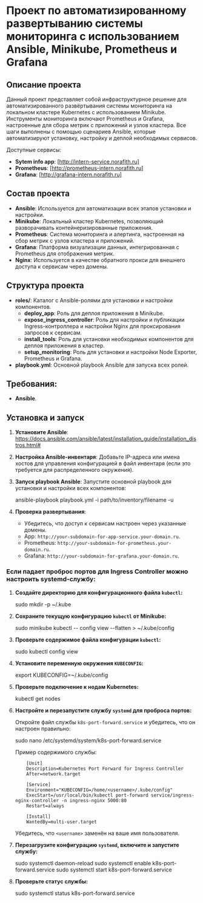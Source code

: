 # Проект по автоматизированному развертыванию системы мониторинга с использованием Ansible, Minikube, Prometheus и Grafana

## Описание проекта

Данный проект представляет собой инфраструктурное решение для автоматизированного развёртывания системы мониторинга на локальном кластере Kubernetes с использованием Minikube. Инструменты мониторинга включают Prometheus и Grafana, настроенные для сбора метрик с приложений и узлов кластера. Все шаги выполнены с помощью сценариев Ansible, которые автоматизируют установку, настройку и деплой необходимых сервисов.

Доступные сервисы:

- **Sytem info app**: [http://intern-service.norafith.ru]
- **Prometheus**: [http://prometheus-intern.norafith.ru]
- **Grafana**: [http://grafana-intern.norafith.ru]



## Состав проекта

- **Ansible**: Используется для автоматизации всех этапов установки и настройки.
- **Minikube**: Локальный кластер Kubernetes, позволяющий разворачивать контейнеризированные приложения.
- **Prometheus**: Система мониторинга и алертинга, настроенная на сбор метрик с узлов кластера и приложений.
- **Grafana**: Платформа визуализации данных, интегрированная с Prometheus для отображения метрик.
- **Nginx**: Используется в качестве обратного прокси для внешнего доступа к сервисам через домены.

## Структура проекта

- **roles/**: Каталог с Ansible-ролями для установки и настройки компонентов.
  - **deploy_app**: Роль для деплоя приложения в Minikube.
  - **expose_ingress_controller**: Роль для настройки и публикации Ingress-контроллера и настройки Nginx для проксирования запросов к сервисам.
  - **install_tools**: Роль для установки необходимых компонентов для деплоя приложения в кластер.
  - **setup_monitoring**: Роль для установки и настройки Node Exporter, Prometheus и Grafana.
- **playbook.yml**: Основной playbook Ansible для запуска всех ролей.

## Требования:

- **Ansible**.

## Установка и запуск

1. **Установите Ansible**:
    https://docs.ansible.com/ansible/latest/installation_guide/installation_distros.html#

2. **Настройка Ansible-инвентаря**:
   Добавьте IP-адреса или имена хостов для управления конфигурацией в файл инвентаря (если это требуется для распределенного окружения).

3. **Запуск playbook Ansible**:
   Запустите основной playbook для установки и настройки всех компонентов:

    ansible-playbook playbook.yml -i path/to/inventory/filename -u <username>

4. **Проверка развертывания**:
   - Убедитесь, что доступ к сервисам настроен через указанные домены.
   - App: `http://your-subdomain-for-app-service.your-domain.ru`.
   - Prometheus: `http://your-subdomain-for-prometheus.your-domain.ru`.
   - Grafana: `http://your-subdomain-for-grafana.your-domain.ru`.



### Если падает проброс портов для Ingress Controller можно настроить systemd-службу:

1. **Создайте директорию для конфигурационного файла `kubectl`:**

   sudo mkdir -p ~/.kube

2. **Сохраните текущую конфигурацию `kubectl` от Minikube:**

   sudo minikube kubectl -- config view --flatten > ~/.kube/config

3. **Проверьте содержимое файла конфигурации `kubectl`:**

   sudo kubectl config view

4. **Установите переменную окружения `KUBECONFIG`:**

   export KUBECONFIG=~/.kube/config

5. **Проверьте подключение к нодам Kubernetes:**

   kubectl get nodes

6. **Настройте и перезапустите службу `systemd` для проброса портов:**

   Откройте файл службы `k8s-port-forward.service` и убедитесь, что он настроен правильно:

   sudo nano /etc/systemd/system/k8s-port-forward.service

   Пример содержимого службы:

    ```
        [Unit]
        Description=Kubernetes Port Forward for Ingress Controller
        After=network.target

        [Service]
        Environment="KUBECONFIG=/home/<username>/.kube/config"
        ExecStart=/usr/local/bin/kubectl port-forward service/ingress-nginx-controller -n ingress-nginx 5000:80
        Restart=always

        [Install]
        WantedBy=multi-user.target
    ```

   Убедитесь, что `<username>` заменён на ваше имя пользователя.

7. **Перезагрузите конфигурацию `systemd`, включите и запустите службу:**

   sudo systemctl daemon-reload
   sudo systemctl enable k8s-port-forward.service
   sudo systemctl start k8s-port-forward.service

8. **Проверьте статус службы:**

   sudo systemctl status k8s-port-forward.service